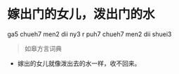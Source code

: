 # 嫁出门的女儿，泼出门的水
ga5 chueh7 men2 dii ny3 r puh7 chueh7 men2 dii shuei3
> 如皋方言词典
- 嫁出的女儿就像泼出去的水一样，收不回来。
